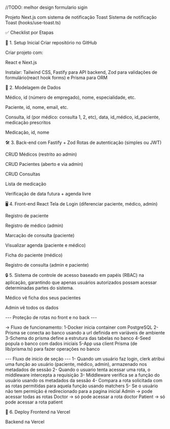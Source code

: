 //TODO: 
    melhor design formulario sigin
    

Projeto Next.js com sistema de notificação Toast
Sistema de notificação Toast (hooks/use-toast.ts)

✅ Checklist por Etapas 

 🔧 1. Setup Inicial Criar repositório no GitHub

Criar projeto com:

React e Next.js

Instalar: Tailwind CSS, Fastify para API backend, Zod para validações de formulário(react hook forms) e Prisma para ORM

👥 2. Modelagem de Dados 

Médico, id (número de empregado), nome, especialidade, etc.

Paciente, id, nome, email, etc.

Consulta, id (por médico: consulta 1, 2, etc), data, id_médico, id_paciente, medicação prescritos

Medicação, id, nome

🛠 3. Back-end com Fastify + Zod Rotas de autenticação (simples ou JWT)

CRUD Médicos (restrito ao admin)

CRUD Pacientes (aberto e via admin)

CRUD Consultas

Lista de medicação

Verificação de data futura + agenda livre

🖥 4. Front-end React Tela de Login (diferenciar paciente, médico, admin)

Registro de paciente

Registro de médico (admin)

Marcação de consulta (paciente)

Visualizar agenda (paciente e médico)

Ficha do paciente (médico)

Registro de consulta (admin e paciente)

🔒 5. Sistema de controle de acesso baseado em papéis (RBAC) na aplicação, garantindo que apenas usuários autorizados possam acessar determinadas partes do sistema.

Médico vê ficha dos seus pacientes

Admin vê todos os dados

--- Proteção de rotas no front e no back ---

-> Fluxo de funcionamento:
1-Docker inicia container com PostgreSQL
2-Prisma se conecta ao banco usando a url definida em variáveis de ambiente
3-Schema do prisma define a estrutura das tabelas no banco
4-Seed popula o banco com dados iniciais
5-App usa client Prisma (de lib/prisma.ts) para fazer operações no banco

--- Fluxo de inicio de seção ---
1- Quando um usuário faz login, clerk atribui uma função ao usuário (paciente, médico, admin), armazenado nos metadados de sessão
2- Quando o usuario tenta acessar uma rota, o middleware intercepta a requisição
3- Middleware verifica se a função do usuário usando os metadados da sessão
4- Compara a rota solicitada com as rotas permitidas para aquela função usando matchers
5- Se o usuário não tem permição é redirecionado para a pagina inicial
    Admin -> pode acessar todas as rotas
    Doctor -> só pode acessar a rota doctor
    Patient -> só pode acessar a rota patient

🚀 6. Deploy Frontend na Vercel

Backend na Vercel 